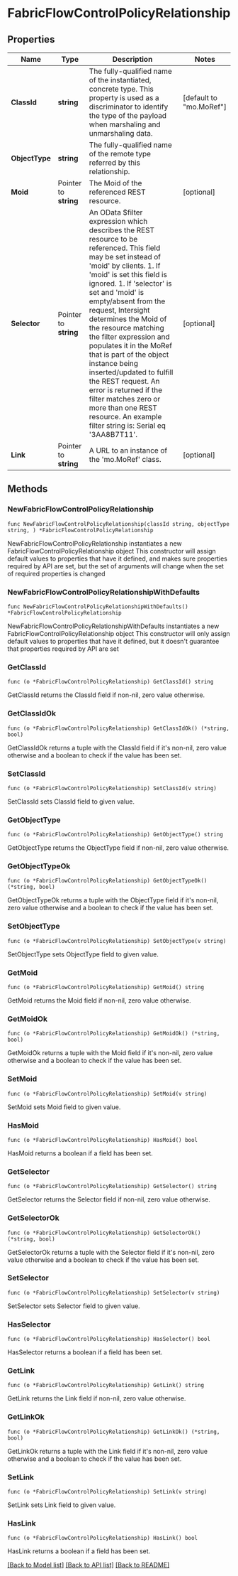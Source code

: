 # FabricFlowControlPolicyRelationship

## Properties

Name | Type | Description | Notes
------------ | ------------- | ------------- | -------------
**ClassId** | **string** | The fully-qualified name of the instantiated, concrete type. This property is used as a discriminator to identify the type of the payload when marshaling and unmarshaling data. | [default to "mo.MoRef"]
**ObjectType** | **string** | The fully-qualified name of the remote type referred by this relationship. | 
**Moid** | Pointer to **string** | The Moid of the referenced REST resource. | [optional] 
**Selector** | Pointer to **string** | An OData $filter expression which describes the REST resource to be referenced. This field may be set instead of &#39;moid&#39; by clients. 1. If &#39;moid&#39; is set this field is ignored. 1. If &#39;selector&#39; is set and &#39;moid&#39; is empty/absent from the request, Intersight determines the Moid of the resource matching the filter expression and populates it in the MoRef that is part of the object instance being inserted/updated to fulfill the REST request. An error is returned if the filter matches zero or more than one REST resource. An example filter string is: Serial eq &#39;3AA8B7T11&#39;. | [optional] 
**Link** | Pointer to **string** | A URL to an instance of the &#39;mo.MoRef&#39; class. | [optional] 

## Methods

### NewFabricFlowControlPolicyRelationship

`func NewFabricFlowControlPolicyRelationship(classId string, objectType string, ) *FabricFlowControlPolicyRelationship`

NewFabricFlowControlPolicyRelationship instantiates a new FabricFlowControlPolicyRelationship object
This constructor will assign default values to properties that have it defined,
and makes sure properties required by API are set, but the set of arguments
will change when the set of required properties is changed

### NewFabricFlowControlPolicyRelationshipWithDefaults

`func NewFabricFlowControlPolicyRelationshipWithDefaults() *FabricFlowControlPolicyRelationship`

NewFabricFlowControlPolicyRelationshipWithDefaults instantiates a new FabricFlowControlPolicyRelationship object
This constructor will only assign default values to properties that have it defined,
but it doesn't guarantee that properties required by API are set

### GetClassId

`func (o *FabricFlowControlPolicyRelationship) GetClassId() string`

GetClassId returns the ClassId field if non-nil, zero value otherwise.

### GetClassIdOk

`func (o *FabricFlowControlPolicyRelationship) GetClassIdOk() (*string, bool)`

GetClassIdOk returns a tuple with the ClassId field if it's non-nil, zero value otherwise
and a boolean to check if the value has been set.

### SetClassId

`func (o *FabricFlowControlPolicyRelationship) SetClassId(v string)`

SetClassId sets ClassId field to given value.


### GetObjectType

`func (o *FabricFlowControlPolicyRelationship) GetObjectType() string`

GetObjectType returns the ObjectType field if non-nil, zero value otherwise.

### GetObjectTypeOk

`func (o *FabricFlowControlPolicyRelationship) GetObjectTypeOk() (*string, bool)`

GetObjectTypeOk returns a tuple with the ObjectType field if it's non-nil, zero value otherwise
and a boolean to check if the value has been set.

### SetObjectType

`func (o *FabricFlowControlPolicyRelationship) SetObjectType(v string)`

SetObjectType sets ObjectType field to given value.


### GetMoid

`func (o *FabricFlowControlPolicyRelationship) GetMoid() string`

GetMoid returns the Moid field if non-nil, zero value otherwise.

### GetMoidOk

`func (o *FabricFlowControlPolicyRelationship) GetMoidOk() (*string, bool)`

GetMoidOk returns a tuple with the Moid field if it's non-nil, zero value otherwise
and a boolean to check if the value has been set.

### SetMoid

`func (o *FabricFlowControlPolicyRelationship) SetMoid(v string)`

SetMoid sets Moid field to given value.

### HasMoid

`func (o *FabricFlowControlPolicyRelationship) HasMoid() bool`

HasMoid returns a boolean if a field has been set.

### GetSelector

`func (o *FabricFlowControlPolicyRelationship) GetSelector() string`

GetSelector returns the Selector field if non-nil, zero value otherwise.

### GetSelectorOk

`func (o *FabricFlowControlPolicyRelationship) GetSelectorOk() (*string, bool)`

GetSelectorOk returns a tuple with the Selector field if it's non-nil, zero value otherwise
and a boolean to check if the value has been set.

### SetSelector

`func (o *FabricFlowControlPolicyRelationship) SetSelector(v string)`

SetSelector sets Selector field to given value.

### HasSelector

`func (o *FabricFlowControlPolicyRelationship) HasSelector() bool`

HasSelector returns a boolean if a field has been set.

### GetLink

`func (o *FabricFlowControlPolicyRelationship) GetLink() string`

GetLink returns the Link field if non-nil, zero value otherwise.

### GetLinkOk

`func (o *FabricFlowControlPolicyRelationship) GetLinkOk() (*string, bool)`

GetLinkOk returns a tuple with the Link field if it's non-nil, zero value otherwise
and a boolean to check if the value has been set.

### SetLink

`func (o *FabricFlowControlPolicyRelationship) SetLink(v string)`

SetLink sets Link field to given value.

### HasLink

`func (o *FabricFlowControlPolicyRelationship) HasLink() bool`

HasLink returns a boolean if a field has been set.


[[Back to Model list]](../README.md#documentation-for-models) [[Back to API list]](../README.md#documentation-for-api-endpoints) [[Back to README]](../README.md)


